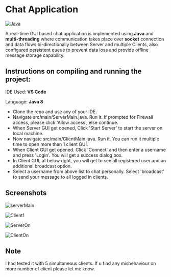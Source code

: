 # Chat Application

[![Java](https://img.shields.io/badge/Java-orange?style=flat&logo=java&logoColor=white&link=https://github.com/sumitt1080)](https://github.com/sumitt1080)

A real-time GUI based chat application is implemented using **Java** and **multi-threading** where communication takes place over **socket** connection and data flows bi-directionally between Server and multiple Clients, also configured persistent queue to prevent data loss and provide offline message storage capability.

## Instructions on compiling and running the project:

IDE Used: **VS Code** 

Language: **Java 8**

- Clone the repo and use any of your IDE.
- Navigate src/main/ServerMain.java. Run it. If prompted for Firewall access, please click 'Allow access', else continue.
- When Server GUI get opened, Click 'Start Server' to start the server on local machine.
- Now navigate src/main/ClientMain.java. Run it. You can run it multiple time to open more than 1 client GUI.
- When Client GUI get opened. Click 'Connect' and then enter a username and press 'Login'. You will get a success dialog box.
- In Client GUI, at below right, you will get to see all registered user and an additional broadcast option. 
- Select a username from above list to chat personally. Select 'broadcast' to send your message to all logged in clients.

## Screenshots
![serverMain](https://user-images.githubusercontent.com/51052011/105521102-7be6b600-5d01-11eb-8b98-618b6313daa0.jpg)
 
 ![Client1](https://user-images.githubusercontent.com/51052011/105521206-97ea5780-5d01-11eb-8204-10e4e5347889.jpg)
 
 ![ServerOn](https://user-images.githubusercontent.com/51052011/105521257-a59fdd00-5d01-11eb-9da8-cfd406936bf9.jpg)
 
 ![ClientOn](https://user-images.githubusercontent.com/51052011/105521304-b51f2600-5d01-11eb-80b8-88fab92c1657.jpg)
## Note
I had tested it with 5 simultaneous clients. If u find any misbehaviour on more number of client please let me know.
